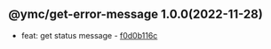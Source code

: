 <a name="1.0.0">

## @ymc/get-error-message 1.0.0(2022-11-28)</a> 
- feat: get status message - [f0d0b116c](https://github.com/ymc-github/js-idea/commit/8f0d0b116c2fde754ddfbc38dbd6f2f46bdca728 "feat(core): get status message&#10;&#10;make http server&#10;make https server&#10;serve with https and http together&#10;serve json&#10;&#10;generated by ymc@robot")